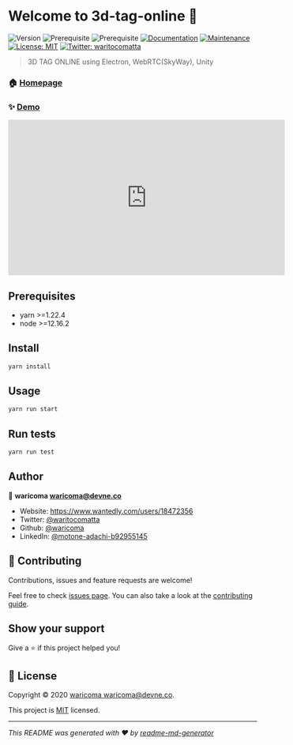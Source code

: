 # Welcome to 3d-tag-online 👋
![Version](https://img.shields.io/badge/version-1.0.0-blue.svg?cacheSeconds=2592000)
![Prerequisite](https://img.shields.io/badge/yarn-%3E%3D1.22.4-blue.svg)
![Prerequisite](https://img.shields.io/badge/node-%3E%3D12.16.2-blue.svg)
[![Documentation](https://img.shields.io/badge/documentation-yes-brightgreen.svg)](https://github.com/waricoma/3d-tag-online#readme)
[![Maintenance](https://img.shields.io/badge/Maintained%3F-yes-green.svg)](https://github.com/waricoma/3d-tag-online/graphs/commit-activity)
[![License: MIT](https://img.shields.io/github/license/waricoma/3d-tag-online)](https://github.com/waricoma/3d-tag-online/blob/master/LICENSE)
[![Twitter: waritocomatta](https://img.shields.io/twitter/follow/waritocomatta.svg?style=social)](https://twitter.com/waritocomatta)

> 3D TAG ONLINE using Electron, WebRTC(SkyWay), Unity

### 🏠 [Homepage](https://github.com/waricoma/3d-tag-online#readme)

### ✨ [Demo](https://drive.google.com/file/d/1LYuvuPWhX0OR4zKTOVA22NqdIHKACcko/view?usp=sharing)

<iframe width="560" height="315" src="https://youtube.googleapis.com/embed/?partnerid=30&docid=1LYuvuPWhX0OR4zKTOVA22NqdIHKACcko" frameborder="0" allow="accelerometer; autoplay; encrypted-media; gyroscope; picture-in-picture" allowfullscreen></iframe>

## Prerequisites

- yarn >=1.22.4
- node >=12.16.2

## Install

```sh
yarn install
```

## Usage

```sh
yarn run start
```

## Run tests

```sh
yarn run test
```

## Author

👤 **waricoma <waricoma@devne.co>**

* Website: https://www.wantedly.com/users/18472356
* Twitter: [@waritocomatta](https://twitter.com/waritocomatta)
* Github: [@waricoma](https://github.com/waricoma)
* LinkedIn: [@motone-adachi-b92955145](https://linkedin.com/in/motone-adachi-b92955145)

## 🤝 Contributing

Contributions, issues and feature requests are welcome!

Feel free to check [issues page](https://github.com/waricoma/3d-tag-online/issues). You can also take a look at the [contributing guide](https://github.com/waricoma/3d-tag-online/blob/master/CONTRIBUTING.md).

## Show your support

Give a ⭐️ if this project helped you!


## 📝 License

Copyright © 2020 [waricoma <waricoma@devne.co>](https://github.com/waricoma).

This project is [MIT](https://github.com/waricoma/3d-tag-online/blob/master/LICENSE) licensed.

***
_This README was generated with ❤️ by [readme-md-generator](https://github.com/kefranabg/readme-md-generator)_
